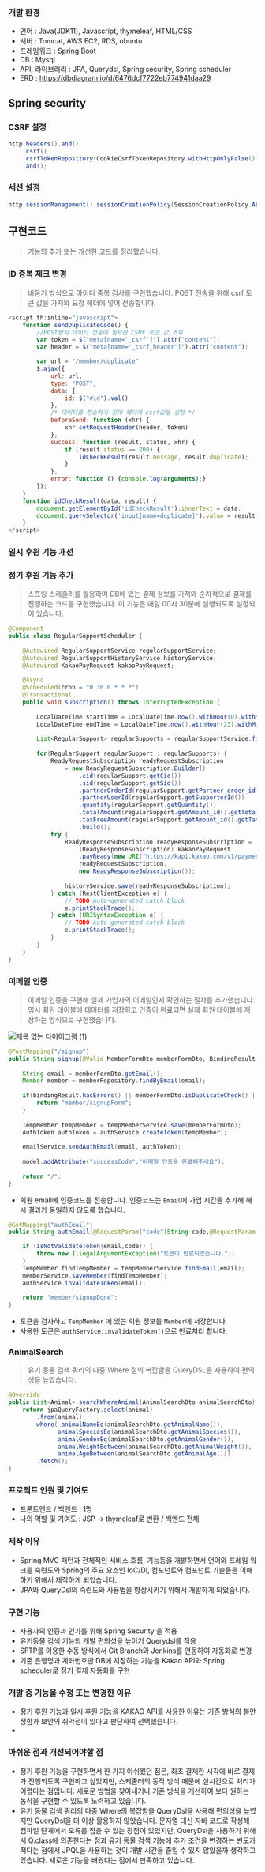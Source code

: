 ### 개발 환경
- 언어 : Java(JDK11), Javascript, thymeleaf, HTML/CSS
- 서버 : Tomcat, AWS EC2, RDS, ubuntu
- 프레임워크 : Spring Boot
- DB : Mysql
- API, 라이브러리 : JPA, Querydsl, Spring security, Spring scheduler
- ERD : https://dbdiagram.io/d/6476dcf7722eb774941daa29
## Spring security

### CSRF 설정
```JAVA
http.headers().and()
	.csrf()
	.csrfTokenRepository(CookieCsrfTokenRepository.withHttpOnlyFalse())
	.and();
```

### 세션 설정 
```JAVA
http.sessionManagement().sessionCreationPolicy(SessionCreationPolicy.ALWAYS);
```

## 구현코드
> 기능의 추가 또는 개선한 코드를 정리했습니다. 



### ID 중복 체크 변경
> 비동기 방식으로 아이디 중복 검사를 구현했습니다. POST 전송을 위해 csrf 토큰 값을 가져와 요청 헤더에 넣어 전송합니다. 
```javascript
<script th:inline="javascript">
	function sendDuplicateCode() {
		//POST방식 데이터 전송에 필요한 CSRF 토큰 값 조회
		var token = $("meta[name='_csrf']").attr("content");
		var header = $("meta[name='_csrf_header']").attr("content");

		var url = "/member/duplicate"
		$.ajax({
			url: url,
			type: "POST",
			data: {
				id: $("#id").val()
			},
			/* 데이터를 전송하기 전에 헤더에 csrf값을 설정 */
			beforeSend: function (xhr) {
				xhr.setRequestHeader(header, token)
			},
			success: function (result, status, xhr) {
				if (result.status == 200) {
					idCheckResult(result.message, result.duplicate);
				}
			},
			error: function () {console.log(arguments);}
		});
	}
	function idCheckResult(data, result) {
		document.getElementById('idCheckResult').innerText = data;
		document.querySelector('input[name=duplicate]').value = result;
	}
</script>
```

### 일시 후원 기능 개선

### 정기 후원 기능 추가
> 스프링 스케줄러를 활용하여 DB에 있는 결제 정보를 가져와 순차적으로 결제를 진행하는 코드를 구현했습니다. 이 기능은 매일 00시 30분에 실행되도록 설정되어 있습니다.
```JAVA
@Component
public class RegularSupportScheduler {
	
	@Autowired RegularSupportService regularSupportService;
	@Autowired RegularSupportHistoryService historyService;
	@Autowired KakaoPayRequest kakaoPayRequest;
	
	@Async
	@Scheduled(cron = "0 30 0 * * *")
	@Transactional
	public void subscription() throws InterruptedException {
		
		LocalDateTime startTime = LocalDateTime.now().withHour(0).withMinute(0).withSecond(0);
		LocalDateTime endTime = LocalDateTime.now().withHour(23).withMinute(59).withSecond(59);
		
		List<RegularSupport> regularSupports = regularSupportService.findByNextAtBetween(startTime, endTime);
		
		for(RegularSupport regularSupport : regularSupports) {
			ReadyRequestSubscription readyRequestSubscription 
				= new ReadyRequestSubscription.Builder()
					.cid(regularSupport.getCid())
					.sid(regularSupport.getSid())
					.partnerOrderId(regularSupport.getPartner_order_id())
					.partnerUserId(regularSupport.getSupporterId())
					.quantity(regularSupport.getQuantity())
					.totalAmount(regularSupport.getAmount_id().getTotal())
					.taxFreeAmount(regularSupport.getAmount_id().getTax_free())
					.build();
			try {
				ReadyResponseSubscription readyResponseSubscription = 
					(ReadyResponseSubscription) kakaoPayRequest
					.payReady(new URI("https://kapi.kakao.com/v1/payment/subscription"), 
					readyRequestSubscription, 
					new ReadyResponseSubscription());
				
				historyService.save(readyResponseSubscription);
			} catch (RestClientException e) {
				// TODO Auto-generated catch block
				e.printStackTrace();
			} catch (URISyntaxException e) {
				// TODO Auto-generated catch block
				e.printStackTrace();
			}
		}
	}
}
```

### 이메일 인증
> 이메일 인증을 구현해 실제 가입자의 이메일인지 확인하는 절차를 추가했습니다. 임시 회원 테이블에 데이터를 저장하고 인증이 완료되면 실제 회원 테이블에 저장하는 방식으로 구현했습니다.

![제목 없는 다이어그램 (1)](https://github.com/kd0547/bom365/assets/86393702/e09e8fad-157f-4cc2-b80e-d0b1f5f5a40e)

```JAVA
@PostMapping("/signup")
public String signup(@Valid MemberFormDto memberFormDto, BindingResult bindingResult,Model model) {
		
	String email = memberFormDto.getEmail();
	Member member = memberRepository.findByEmail(email);
		
	if(bindingResult.hasErrors() || memberFormDto.isDuplicateCheck() || member != null) {
		return "member/signupForm";
	}
	
	TempMember tempMember = tempMemberService.save(memberFormDto);
	AuthToken authToken = authService.createToken(tempMember);
		
	emailService.sendAuthEmail(email, authToken);
		
	model.addAttribute("successCode","이메일 인증을 완료해주세요");
		
	return "/";
}
```
- 회원 email에 인증코드를 전송합니다. 인증코드는 `Email`에 가입 시간을 추가해 해시 결과가 동일하지 않도록 했습니다.

```JAVA
@GetMapping("authEmail")
public String authEmail(@RequestParam("code")String code,@RequestParam("email") String email) {

	if (isNotValidateToken(email,code)) {
		throw new IllegalArgumentException("토큰이 만료되었습니다.");
	}
	TempMember findTempMember = tempMemberService.findEmail(email);
	memberService.saveMember(findTempMember);
	authService.invalidateToken(email);
	
	return "member/signupDone";
}
```
- 토큰을 검사하고 `TempMember` 에 있는 회원 정보를 `Member`에 저장합니다. 
- 사용한 토큰은 `authService.invalidateToken()`으로 만료처리 합니다. 

### AnimalSearch
> 유기 동물 검색 쿼리의 다중 Where 절의 복잡함을 QueryDSL을 사용하여 편의성을 높였습니다.
```JAVA
@Override
public List<Animal> searchWhereAnimal(AnimalSearchDto animalSearchDto) {
	return jpaQueryFactory.select(animal)
		.from(animal)
		where( animalNameEq(animalSearchDto.getAnimalName()),
		      animalSpeciesEq(animalSearchDto.getAnimalSpecies()),
		      animalGenderEq(animalSearchDto.getAnimalGender()),
		      animalWeightBetween(animalSearchDto.getAnimalWeight()),
		      animalAgeBetween(animalSearchDto.getAnimalAge()))
		.fetch();
}
```

### 프로젝트 인원 및 기여도

- 프론트엔드 / 백엔드 : 1명
- 나의 역할 및 기여도 : JSP -> thymeleaf로 변환 / 백엔드 전체

### 제작 이유 

- Spring MVC 패턴과 전체적인 서비스 흐름, 기능등을 개발하면서 언어와 프레임 워크를 숙련도와 
Spring의 주요 요소인 IoC/DI, 컴포넌트와 컴포넌트 기술들을 이해하기 위해서 제작하게 되었습니다.
- JPA와 QueryDsl의 숙련도와 사용법을 향상시키기 위해서 개발하게 되었습니다.

### 구현 기능  
- 사용자의 인증과 인가를 위해 Spring Security 을 적용
- 유기동물 검색 기능의 개발 편의성을 높이기 Querydsl를 적용
- SFTP를 이용한 수동 방식에서 Git Branch와 Jenkins를 연동하여 자동화로 변경
- 기존 은행명과 계좌번호만 DB에 저장하는 기능을 Kakao API와 Spring scheduler로 정기 결제 자동화를 구현
 

### 개발 중 기능을 수정 또는 변경한 이유
- 정기 후원 기능과 일시 후원 기능을 KAKAO API를 사용한 이유는 기존 방식의 불안정함과 보안의 취약점이 있다고 판단하여 선택했습니다.
- 

### 아쉬운 점과 개선되어야할 점
- 정기 후원 기능을 구현하면서 한 가지 아쉬웠던 점은, 최초 결제한 시각에 바로 결제가 진행되도록 구현하고 싶었지만, 스케줄러의 동작 방식 때문에 실시간으로 처리가 어렵다는 점입니다. 새로운 방법을 찾아내거나 기존 방식을 개선하여 보다 원하는 동작을 구현할 수 있도록 노력하고 있습니다.
- 유기 동물 검색 쿼리의 다중 Where의 복잡함을 QueryDsl을 사용해 편의성을 높였지만 QueryDsl을 더 이상 활용하지 않았습니다.
문자열 대신 자바 코드로 작성해 컴파일 단계에서 오류를 잡을 수 있는 장점이 있었지만, QueryDsl을 사용하기 위해서 Q.class에 의존한다는 점과 
유기 동물 검색 기능에 추가 조건을 변경하는 빈도가 적다는 점에서 JPQL을 사용하는 것이 개발 시간을 줄일 수 있지 않았을까 생각하고 있습니다. 
새로운 기능을 배웠다는 점에서 만족하고 있습니다. 

